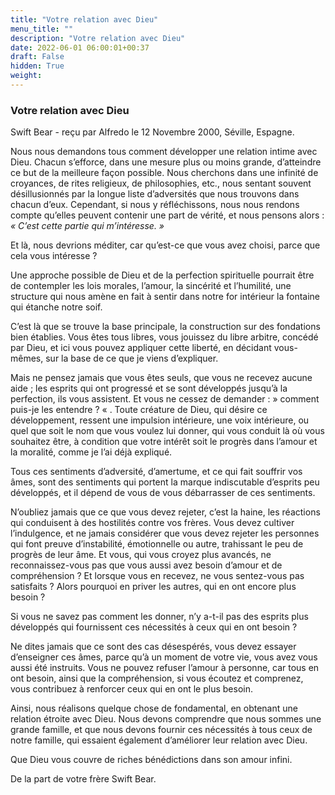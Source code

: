 ```yaml
---
title: "Votre relation avec Dieu"
menu_title: ""
description: "Votre relation avec Dieu"
date: 2022-06-01 06:00:01+00:37
draft: False
hidden: True
weight:
---
```

### Votre relation avec Dieu

Swift Bear - reçu par Alfredo le 12 Novembre 2000, Séville, Espagne.

Nous nous demandons tous comment développer une relation intime avec Dieu. Chacun s’efforce, dans une mesure plus ou moins grande, d’atteindre ce but de la meilleure façon possible. Nous cherchons dans une infinité de croyances, de rites religieux, de philosophies, etc., nous sentant souvent désillusionnés par la longue liste d’adversités que nous trouvons dans chacun d’eux. Cependant, si nous y réfléchissons, nous nous rendons compte qu’elles peuvent contenir une part de vérité, et nous pensons alors : *« C’est cette partie qui m’intéresse. »*

Et là, nous devrions méditer, car qu’est-ce que vous avez choisi, parce que cela vous intéresse ?

Une approche possible de Dieu et de la perfection spirituelle pourrait être de contempler les lois morales, l’amour, la sincérité et l’humilité, une structure qui nous amène en fait à sentir dans notre for intérieur la fontaine qui étanche notre soif.

C’est là que se trouve la base principale, la construction sur des fondations bien établies. Vous êtes tous libres, vous jouissez du libre arbitre, concédé par Dieu, et ici vous pouvez appliquer cette liberté, en décidant vous-mêmes, sur la base de ce que je viens d’expliquer.

Mais ne pensez jamais que vous êtes seuls, que vous ne recevez aucune aide ; les esprits qui ont progressé et se sont développés jusqu’à la perfection, ils vous assistent. Et vous ne cessez de demander :  » comment puis-je les entendre ? « . Toute créature de Dieu, qui désire ce développement, ressent une impulsion intérieure, une voix intérieure, ou quel que soit le nom que vous voulez lui donner, qui vous conduit là où vous souhaitez être, à condition que votre intérêt soit le progrès dans l’amour et la moralité, comme je l’ai déjà expliqué.

Tous ces sentiments d’adversité, d’amertume, et ce qui fait souffrir vos âmes, sont des sentiments qui portent la marque indiscutable d’esprits peu développés, et il dépend de vous de vous débarrasser de ces sentiments.

N’oubliez jamais que ce que vous devez rejeter, c’est la haine, les réactions qui conduisent à des hostilités contre vos frères. Vous devez cultiver l’indulgence, et ne jamais considérer que vous devez rejeter les personnes qui font preuve d’instabilité, émotionnelle ou autre, trahissant le peu de progrès de leur âme.
Et vous, qui vous croyez plus avancés, ne reconnaissez-vous pas que vous aussi avez besoin d’amour et de compréhension ? Et lorsque vous en recevez, ne vous sentez-vous pas satisfaits ? Alors pourquoi en priver les autres, qui en ont encore plus besoin ?

Si vous ne savez pas comment les donner, n’y a-t-il pas des esprits plus développés qui fournissent ces nécessités à ceux qui en ont besoin ?

Ne dites jamais que ce sont des cas désespérés, vous devez essayer d’enseigner ces âmes, parce qu’à un moment de votre vie, vous avez vous aussi été instruits. Vous ne pouvez refuser l’amour à personne, car tous en ont besoin, ainsi que la compréhension, si vous écoutez et comprenez, vous contribuez à renforcer ceux qui en ont le plus besoin.

Ainsi, nous réalisons quelque chose de fondamental, en obtenant une relation étroite avec Dieu. Nous devons comprendre que nous sommes une grande famille, et que nous devons fournir ces nécessités à tous ceux de notre famille, qui essaient également d’améliorer leur relation avec Dieu.

Que Dieu vous couvre de riches bénédictions dans son amour infini.

De la part de votre frère Swift Bear.